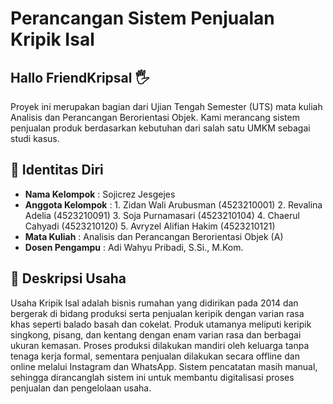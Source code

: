 # Perancangan Sistem Penjualan Kripik Isal 

## Hallo FriendKripsal 🖐
Proyek ini merupakan bagian dari Ujian Tengah Semester (UTS) mata kuliah Analisis dan Perancangan Berorientasi Objek. Kami merancang sistem penjualan produk berdasarkan kebutuhan dari salah satu UMKM sebagai studi kasus.

## 📃 Identitas Diri

- **Nama Kelompok**    : Sojicrez Jesgejes
- **Anggota Kelompok** : 1. Zidan Wali Arubusman (4523210001)
                         2. Revalina Adelia (4523210091)
                         3. Soja Purnamasari (4523210104)
                         4. Chaerul Cahyadi (4523210120)
                         5. Avryzel Alifian Hakim (4523210121)
- **Mata Kuliah**      : Analisis dan Perancangan Berorientasi Objek (A)
- **Dosen Pengampu**   : Adi Wahyu Pribadi, S.Si., M.Kom.

## 📄 Deskripsi Usaha

Usaha Kripik Isal adalah bisnis rumahan yang didirikan pada 2014 dan bergerak di bidang produksi serta penjualan keripik dengan varian rasa khas seperti balado basah dan cokelat. Produk utamanya meliputi keripik singkong, pisang, dan kentang dengan enam varian rasa dan berbagai ukuran kemasan. Proses produksi dilakukan mandiri oleh keluarga tanpa tenaga kerja formal, sementara penjualan dilakukan secara offline dan online melalui Instagram dan WhatsApp. Sistem pencatatan masih manual, sehingga dirancanglah sistem ini untuk membantu digitalisasi proses penjualan dan pengelolaan usaha.
